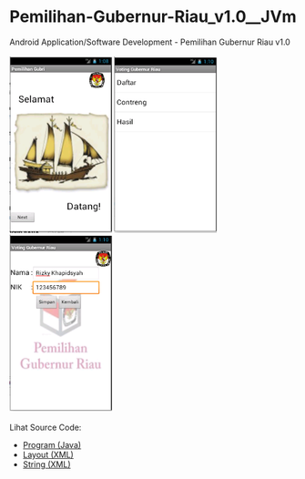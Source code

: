 # Pemilihan-Gubernur-Riau_v1.0__JVm
Android Application/Software Development - Pemilihan Gubernur Riau v1.0<br><br>
<img src="https://github.com/RizkyKhapidsyah/Pemilihan-Gubernur-Riau_v1.0__JVm/blob/main/Pemilihangubri/result/001.PNG" height=310px width=180px>
<img src="https://github.com/RizkyKhapidsyah/Pemilihan-Gubernur-Riau_v1.0__JVm/blob/main/Pemilihangubri/result/002.PNG" height=310px width=180px>
<img src="https://github.com/RizkyKhapidsyah/Pemilihan-Gubernur-Riau_v1.0__JVm/blob/main/Pemilihangubri/result/003.PNG" height=310px width=180px><br><br>
Lihat Source Code:<br>
- <a href="https://github.com/RizkyKhapidsyah/Pemilihan-Gubernur-Riau_v1.0__JVm/tree/main/Pemilihangubri/src/com/votegubri">Program (Java)</a><br>
- <a href="https://github.com/RizkyKhapidsyah/Pemilihan-Gubernur-Riau_v1.0__JVm/tree/main/Pemilihangubri/res/layout">Layout (XML)</a><br>
- <a href="https://github.com/RizkyKhapidsyah/Pemilihan-Gubernur-Riau_v1.0__JVm/blob/main/Pemilihangubri/res/values/strings.xml">String (XML)</a>
